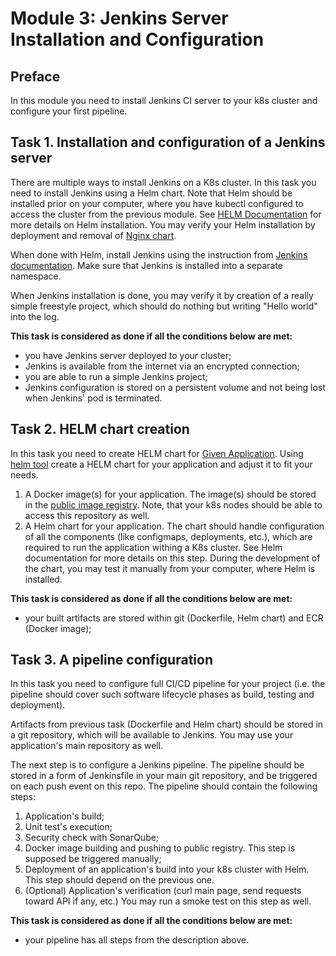 # Module 3: Jenkins Server Installation and Configuration

## Preface

In this module you need to install Jenkins CI server to your k8s cluster and configure your first pipeline.

## Task 1. Installation and configuration of a Jenkins server

There are multiple ways to install Jenkins on a K8s cluster. In this task you need to install Jenkins using a Helm chart. Note that Helm should be installed prior on your computer, where you have kubectl configured to access the cluster from the previous module. See [HELM Documentation](https://helm.sh/) for more details on Helm installation. You may verify your Helm installation by deployment and removal of [Nginx chart](https://artifacthub.io/packages/helm/bitnami/nginx).

When done with Helm, install Jenkins using the instruction from [Jenkins documentation](https://www.jenkins.io/doc/book/installing/kubernetes/#install-jenkins-with-helm-v3). Make sure that Jenkins is installed into a separate namespace.

When Jenkins installation is done, you may verify it by creation of a really simple freestyle project, which should do nothing but writing "Hello world" into the log.

**This task is considered as done if all the conditions below are met:**

- you have Jenkins server deployed to your cluster;
- Jenkins is available from the internet via an encrypted connection;
- you are able to run a simple Jenkins project;
- Jenkins configuration is stored on a persistent volume and not being lost when Jenkins' pod is terminated.

## Task 2. HELM chart creation

In this task you need to create HELM chart for [Given Application](../../flask_app/). Using [helm tool](https://helm.sh/docs/helm/helm_create/) create a HELM chart for your application and adjust it to fit your needs.

1. A Docker image(s) for your application. The image(s) should be stored in the [public image registry](https://hub.docker.com). Note, that your k8s nodes should be able to access this repository as well.
2. A Helm chart for your application. The chart should handle configuration of all the components (like configmaps, deployments, etc.), which are required to run the application withing a K8s cluster. See Helm documentation for more details on this step. During the development of the chart, you may test it manually from your computer, where Helm is installed.

**This task is considered as done if all the conditions below are met:**

- your built artifacts are stored within git (Dockerfile, Helm chart) and ECR (Docker image);

## Task 3. A pipeline configuration

In this task you need to configure full CI/CD pipeline for your project (i.e. the pipeline should cover such software lifecycle phases as build, testing and deployment).

Artifacts from previous task (Dockerfile and Helm chart) should be stored in a git repository, which will be available to Jenkins. You may use your application's main repository as well.

The next step is to configure a Jenkins pipeline. The pipeline should be stored in a form of Jenkinsfile in your main git repository, and be triggered on each push event on this repo. The pipeline should contain the following steps:

1. Application's build;
2. Unit test's execution;
3. Security check with SonarQube;
4. Docker image building and pushing to public registry. This step is supposed be triggered manually;
5. Deployment of an application's build into your k8s cluster with Helm. This step should depend on the previous one.
6. (Optional) Application's verification (curl main page, send requests toward API if any, etc.) You may run a smoke test on this step as well.

**This task is considered as done if all the conditions below are met:**

- your pipeline has all steps from the description above.
